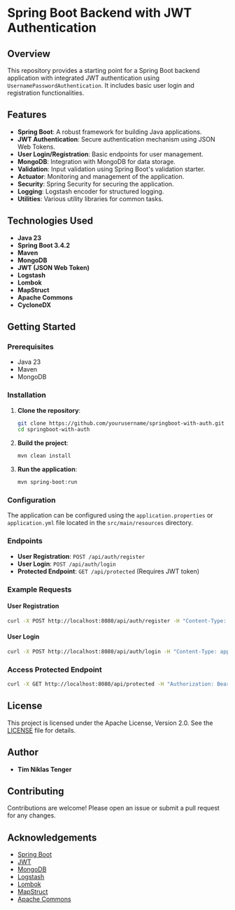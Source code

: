 # Spring Boot Backend with JWT Authentication

## Overview

This repository provides a starting point for a Spring Boot backend application with integrated JWT authentication using `UsernamePasswordAuthentication`. It includes basic user login and registration functionalities.

## Features

- **Spring Boot**: A robust framework for building Java applications.
- **JWT Authentication**: Secure authentication mechanism using JSON Web Tokens.
- **User Login/Registration**: Basic endpoints for user management.
- **MongoDB**: Integration with MongoDB for data storage.
- **Validation**: Input validation using Spring Boot's validation starter.
- **Actuator**: Monitoring and management of the application.
- **Security**: Spring Security for securing the application.
- **Logging**: Logstash encoder for structured logging.
- **Utilities**: Various utility libraries for common tasks.

## Technologies Used

- **Java 23**
- **Spring Boot 3.4.2**
- **Maven**
- **MongoDB**
- **JWT (JSON Web Token)**
- **Logstash**
- **Lombok**
- **MapStruct**
- **Apache Commons**
- **CycloneDX**

## Getting Started

### Prerequisites

- Java 23
- Maven
- MongoDB

### Installation

1. **Clone the repository**:
    ```sh
    git clone https://github.com/yourusername/springboot-with-auth.git
    cd springboot-with-auth
    ```

2. **Build the project**:
    ```sh
    mvn clean install
    ```

3. **Run the application**:
    ```sh
    mvn spring-boot:run
    ```

### Configuration

The application can be configured using the `application.properties` or `application.yml` file located in the `src/main/resources` directory.

### Endpoints

- **User Registration**: `POST /api/auth/register`
- **User Login**: `POST /api/auth/login`
- **Protected Endpoint**: `GET /api/protected` (Requires JWT token)

### Example Requests

#### User Registration

```sh
curl -X POST http://localhost:8080/api/auth/register -H "Content-Type: application/json" -d '{"username": "testuser", "password": "password"}'
```

#### User Login

```sh
curl -X POST http://localhost:8080/api/auth/login -H "Content-Type: application/json" -d '{"username": "testuser", "password": "password"}'
```

### Access Protected Endpoint

```sh
curl -X GET http://localhost:8080/api/protected -H "Authorization: Bearer <your_jwt_token>"
```

## License

This project is licensed under the Apache License, Version 2.0. See the [LICENSE](https://www.apache.org/licenses/LICENSE-2.0.html) file for details.

## Author

- **Tim Niklas Tenger**

## Contributing

Contributions are welcome! Please open an issue or submit a pull request for any changes.

## Acknowledgements

- [Spring Boot](https://spring.io/projects/spring-boot)
- [JWT](https://jwt.io/)
- [MongoDB](https://www.mongodb.com/)
- [Logstash](https://www.elastic.co/logstash)
- [Lombok](https://projectlombok.org/)
- [MapStruct](https://mapstruct.org/)
- [Apache Commons](https://commons.apache.org/)